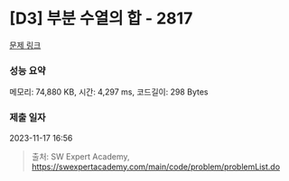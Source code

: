 # [D3] 부분 수열의 합 - 2817 

[문제 링크](https://swexpertacademy.com/main/code/problem/problemDetail.do?contestProbId=AV7IzvG6EksDFAXB) 

### 성능 요약

메모리: 74,880 KB, 시간: 4,297 ms, 코드길이: 298 Bytes

### 제출 일자

2023-11-17 16:56



> 출처: SW Expert Academy, https://swexpertacademy.com/main/code/problem/problemList.do